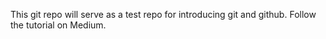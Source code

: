 This git repo will serve as a test repo for introducing git and github. Follow the tutorial on Medium.